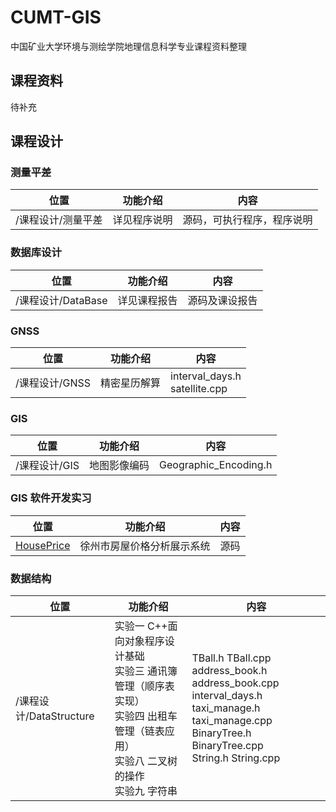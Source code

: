# CUMT-GIS

中国矿业大学环境与测绘学院地理信息科学专业课程资料整理

## 课程资料

待补充

## 课程设计

### 测量平差

| 位置               | 功能介绍     | 内容                       |
| ------------------ | ------------ | -------------------------- |
| /课程设计/测量平差 | 详见程序说明 | 源码，可执行程序，程序说明 |

### 数据库设计

| 位置               | 功能介绍     | 内容           |
| ------------------ | ------------ | -------------- |
| /课程设计/DataBase | 详见课程报告 | 源码及课设报告 |

### GNSS

| 位置           | 功能介绍     | 内容                               |
| -------------- | ------------ | ---------------------------------- |
| /课程设计/GNSS | 精密星历解算 | interval_days.h<br />satellite.cpp |

### GIS

| 位置          | 功能介绍     | 内容                  |
| ------------- | ------------ | --------------------- |
| /课程设计/GIS | 地图影像编码 | Geographic_Encoding.h |

### GIS 软件开发实习

| 位置                                                 | 功能介绍                   | 内容 |
| ---------------------------------------------------- | -------------------------- | ---- |
| [HousePrice](https://github.com/lovelydayss/HousePrice) | 徐州市房屋价格分析展示系统 | 源码 |

### 数据结构

| 位置                    | 功能介绍                                                                                                                                           | 内容                                                                                                                                                                   |
| ----------------------- | -------------------------------------------------------------------------------------------------------------------------------------------------- | ---------------------------------------------------------------------------------------------------------------------------------------------------------------------- |
| /课程设计/DataStructure | 实验一 C++面向对象程序设计基础<br />实验三 通讯簿管理（顺序表实现）<br />实验四 出租车管理（链表应用）<br />实验八 二叉树的操作<br />实验九 字符串 | TBall.h TBall.cpp<br />address_book.h  address_book.cpp<br />interval_days.h  taxi_manage.h  taxi_manage.cpp<br />BinaryTree.h BinaryTree.cpp<br />String.h String.cpp |
